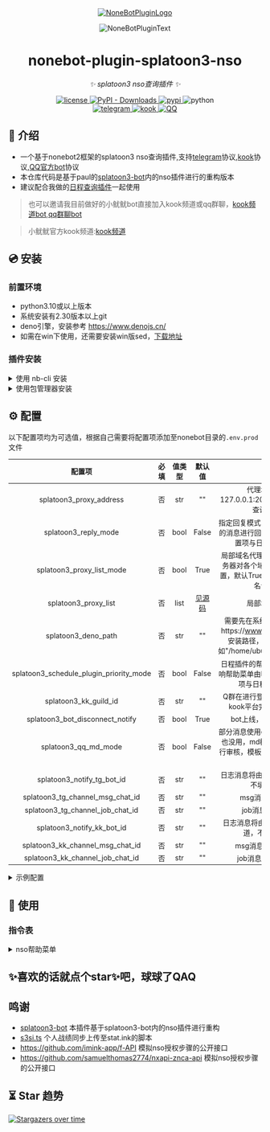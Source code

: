 <div align="center">
  <a href="https://v2.nonebot.dev/store"><img src="https://github.com/A-kirami/nonebot-plugin-template/blob/resources/nbp_logo.png" width="180" height="180" alt="NoneBotPluginLogo"></a>
  <br>
  <p><img src="https://github.com/A-kirami/nonebot-plugin-template/blob/resources/NoneBotPlugin.svg" width="240" alt="NoneBotPluginText"></p>
</div>

<div align="center">

# nonebot-plugin-splatoon3-nso

_✨ splatoon3 nso查询插件 ✨_

<p align="center">
<a href="./LICENSE">
    <img src="https://img.shields.io/github/license/Cypas/splatoon3-nso.svg" alt="license">
</a>
<a href="https://pypi.python.org/pypi/nonebot-plugin-splatoon3-nso">
  <img alt="PyPI - Downloads" src="https://img.shields.io/pypi/dm/nonebot-plugin-splatoon3-nso">
</a>
<a href="https://pypi.python.org/pypi/nonebot-plugin-splatoon3-nso">
    <img src="https://img.shields.io/pypi/v/nonebot-plugin-splatoon3-nso.svg" alt="pypi">
</a>
<img src="https://img.shields.io/badge/python-3.10+-blue.svg" alt="python">
<br />
<a href="https://github.com/nonebot/adapter-telegram">
<img src="https://img.shields.io/badge/telegram-Adapter-lightgrey?style=social&logo=telegram" alt="telegram">
</a>
<a href="https://github.com/Tian-que/nonebot-adapter-kaiheila">
<img src="https://img.shields.io/badge/kook-Adapter-lightgrey?style=social" alt="kook">
</a>
<a href="https://github.com/nonebot/adapter-qq">
<img src="https://img.shields.io/badge/QQ-Adapter-lightgrey?style=social" alt="QQ">
</a>
</p>

</div>


## 📖 介绍

- 一个基于nonebot2框架的splatoon3 nso查询插件,支持[telegram](https://github.com/nonebot/adapter-telegram)协议,[kook](https://github.com/Tian-que/nonebot-adapter-kaiheila)协议,[QQ官方bot](https://github.com/nonebot/adapter-qq)协议
- 本仓库代码是基于paul的[splatoon3-bot](https://github.com/paul-sama/splatoon3-bot)内的nso插件进行的重构版本
- 建议配合我做的[日程查询插件](https://github.com/Cypas/splatoon3-schedule)一起使用

> 也可以邀请我目前做好的小鱿鱿bot直接加入kook频道或qq群聊，[kook频道bot](https://www.kookapp.cn/app/oauth2/authorize?id=22230&permissions=4096&client_id=4Kn4ukf1To48rax8&redirect_uri=&scope=bot),[qq群聊bot](https://qun.qq.com/qunpro/robot/qunshare?robot_appid=102083290&robot_uin=3889005657)

> 小鱿鱿官方kook频道:[kook频道](https://kook.top/mkjIOn)

## 💿 安装

### 前置环境

- python3.10或以上版本
- 系统安装有2.30版本以上git
- deno引擎，安装参考 https://www.denojs.cn/
- 如需在win下使用，还需要安装win版sed，[下载地址](https://sourceforge.net/projects/gnuwin32/files/sed/)

### 插件安装

<details>
<summary>使用 nb-cli 安装</summary>
在 nonebot2 项目的根目录下打开命令行, 输入以下指令即可安装

    nb plugin install nonebot-plugin-splatoon3-nso

</details>


<details>
<summary>使用包管理器安装</summary>
在 nonebot2 项目的插件目录下, 打开命令行, 根据你使用的包管理器, 输入相应的安装命令
<details>
<summary>pdm</summary>

    pdm add nonebot-plugin-splatoon3-nso
</details>

<details>
<summary>poetry</summary>

    poetry add nonebot-plugin-splatoon3-nso
</details>


</details>


## ⚙️ 配置

以下配置项均为可选值，根据自己需要将配置项添加至nonebot目录的`.env.prod`文件

|                   配置项                   | 必填 | 值类型  |                                                   默认值                                                    |                                            说明                                            |
|:---------------------------------------:|:--:|:----:|:--------------------------------------------------------------------------------------------------------:|:----------------------------------------------------------------------------------------:|
|         splatoon3_proxy_address         | 否  | str  |                                                    ""                                                    |                         代理地址，格式为 127.0.0.1:20171(该配置项与日程查询插件公用)                          |
|          splatoon3_reply_mode           | 否  | bool |                                                  False                                                   |                     指定回复模式，开启后将通过触发词的消息进行回复，默认为False(该配置项与日程查询插件公用)                      |
|        splatoon3_proxy_list_mode        | 否  | bool |                                                   True                                                   |                局部域名代理模式,具体依据自己服务器对各个域名的访问情况进行设置，默认True，False情况为全部域名请求走代理                 |
|          splatoon3_proxy_list           | 否  | list | [见源码](https://github.com/Cypas/splatoon3-nso/blob/master/nonebot_plugin_splatoon3_nso/config.py#L14-L23) |                                         局部域名代理列表                                         |
|           splatoon3_deno_path           | 否  | str  |                                                    ""                                                    | 需要先在系统下安装deno，参考https://www.denojs.cn/ 此处填写安装路径，具体到deno文件，如"/home/ubuntu/.deno/bin/deno" |
| splatoon3_schedule_plugin_priority_mode | 否  | bool |                                                  False                                                   |                       日程插件的帮助菜单优先模式(会影响帮助菜单由哪个插件提供，该配置项与日程查询插件公用)                        |
|          splatoon3_kk_guild_id          | 否  | str  |                                                    ""                                                    |                             Q群在进行登录时，将用户引导至kook平台完成登录的服务器id                              |
|     splatoon3_bot_disconnect_notify     | 否  | bool |                                                   True                                                   |                                      bot上线，掉线时通知到频道                                      |
|          splatoon3_qq_md_mode           | 否  | bool |                                                  False                                                   |                  部分消息使用qq平台md卡片,开启了也没用，md模版需要在qqbot端进行审核，模板id目前在代码里是写死的                  |
|       splatoon3_notify_tg_bot_id        | 否  | str  |                                                    ""                                                    |                                日志消息将由该bot发送至tg频道，不填就不会发送                                 |
|    splatoon3_tg_channel_msg_chat_id     | 否  | str  |                                                    ""                                                    |                                       msg消息的tg通知频道                                       |
|    splatoon3_tg_channel_job_chat_id     | 否  | str  |                                                    ""                                                    |                                       job消息的tg通知频道                                       |
|       splatoon3_notify_kk_bot_id        | 否  | str  |                                                    ""                                                    |                               日志消息将由该bot发送至kook频道，不填就不会发送                                |
|    splatoon3_kk_channel_msg_chat_id     | 否  | str  |                                                    ""                                                    |                                      msg消息的kook通知频道                                      |
|    splatoon3_kk_channel_job_chat_id     | 否  | str  |                                                    ""                                                    |                                      job消息的kook通知频道                                      |
<details>
<summary>示例配置</summary>
  
```env
# splatoon3-nso示例配置
splatoon3_proxy_address = "" #代理地址
splatoon3_reply_mode = False #指定回复模式
splatoon3_proxy_list_mode = True #局部域名代理模式,具体依据自己服务器对各个域名的访问情况进行设置，默认True，False情况为全部域名请求走代理
splatoon3_proxy_list = ["accounts.nintendo.com", "api.accounts.nintendo.com", "api-lp1.znc.srv.nintendo.net"] #局部域名代理列表
splatoon3_deno_path = "" #需要先在系统下安装deno，参考https://www.denojs.cn/ 此处填写安装路径，具体到deno文件，如"/home/ubuntu/.deno/bin/deno"
splatoon3_schedule_plugin_priority_mode = False #日程插件的帮助菜单优先模式(会影响帮助菜单由哪个插件提供，该配置项与日程查询插件公用)
splatoon3_kk_guild_id = "" #Q群在进行登录时，将用户引导至kook平台完成登录的服务器id
splatoon3_bot_disconnect_notify = True #bot上线，掉线时通知到频道
splatoon3_qq_md_mode = False #部分消息使用qq平台md卡片,开启了也没用，md模版需要在qqbot端进行审核，模板id目前在代码里是写死的
# 日志消息将由该bot发送至tg频道
splatoon3_notify_tg_bot_id = ""
splatoon3_tg_channel_msg_chat_id = ""
splatoon3_tg_channel_job_chat_id = ""
# 日志消息将由该bot发送至kook频道
splatoon3_notify_kk_bot_id = ""
splatoon3_kk_channel_msg_chat_id = ""
splatoon3_kk_channel_job_chat_id = ""
```

</details>

## 🎉 使用
### 指令表
<details>
<summary>nso帮助菜单</summary>

![help.png](images/help.png)

</details>

## ✨喜欢的话就点个star✨吧，球球了QAQ

## 鸣谢

- [splatoon3-bot](https://github.com/paul-sama/splatoon3-bot) 本插件基于splatoon3-bot内的nso插件进行重构
- [s3si.ts](https://github.com/spacemeowx2/s3si.ts) 个人战绩同步上传至stat.ink的脚本
- https://github.com/imink-app/f-API 模拟nso授权步骤的公开接口
- https://github.com/samuelthomas2774/nxapi-znca-api 模拟nso授权步骤的公开接口

## ⏳ Star 趋势

[![Stargazers over time](https://starchart.cc/Cypas/splatoon3-nso.svg)](https://starchart.cc/Cypas/splatoon3-nso)
